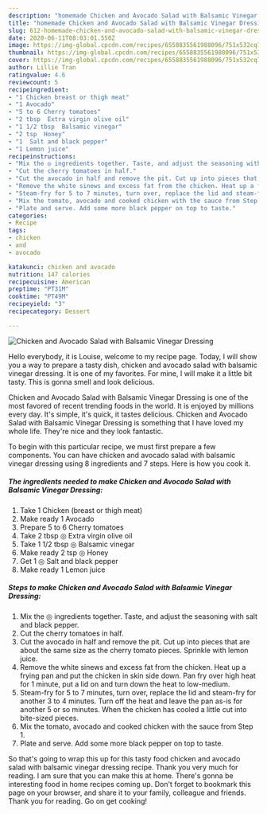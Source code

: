 ```yaml
---
description: "homemade Chicken and Avocado Salad with Balsamic Vinegar Dressing | how long to bake Chicken and Avocado Salad with Balsamic Vinegar Dressing"
title: "homemade Chicken and Avocado Salad with Balsamic Vinegar Dressing | how long to bake Chicken and Avocado Salad with Balsamic Vinegar Dressing"
slug: 612-homemade-chicken-and-avocado-salad-with-balsamic-vinegar-dressing-how-long-to-bake-chicken-and-avocado-salad-with-balsamic-vinegar-dressing
date: 2020-06-11T08:03:01.550Z
image: https://img-global.cpcdn.com/recipes/6558835561988096/751x532cq70/chicken-and-avocado-salad-with-balsamic-vinegar-dressing-recipe-main-photo.jpg
thumbnail: https://img-global.cpcdn.com/recipes/6558835561988096/751x532cq70/chicken-and-avocado-salad-with-balsamic-vinegar-dressing-recipe-main-photo.jpg
cover: https://img-global.cpcdn.com/recipes/6558835561988096/751x532cq70/chicken-and-avocado-salad-with-balsamic-vinegar-dressing-recipe-main-photo.jpg
author: Lillie Tran
ratingvalue: 4.6
reviewcount: 5
recipeingredient:
- "1 Chicken breast or thigh meat"
- "1 Avocado"
- "5 to 6 Cherry tomatoes"
- "2 tbsp  Extra virgin olive oil"
- "1 1/2 tbsp  Balsamic vinegar"
- "2 tsp  Honey"
- "1  Salt and black pepper"
- "1 Lemon juice"
recipeinstructions:
- "Mix the ◎ ingredients together. Taste, and adjust the seasoning with salt and black pepper."
- "Cut the cherry tomatoes in half."
- "Cut the avocado in half and remove the pit. Cut up into pieces that are about the same size as the cherry tomato pieces. Sprinkle with lemon juice."
- "Remove the white sinews and excess fat from the chicken. Heat up a frying pan and put the chicken in skin side down. Pan fry over high heat for 1 minute, put a lid on and turn down the heat to low-medium."
- "Steam-fry for 5 to 7 minutes, turn over, replace the lid and steam-fry for another 3 to 4 minutes. Turn off the heat and leave the pan as-is for another 5 or so minutes. When the chicken has cooled a little cut into bite-sized pieces."
- "Mix the tomato, avocado and cooked chicken with the sauce from Step 1."
- "Plate and serve. Add some more black pepper on top to taste."
categories:
- Recipe
tags:
- chicken
- and
- avocado

katakunci: chicken and avocado 
nutrition: 147 calories
recipecuisine: American
preptime: "PT31M"
cooktime: "PT49M"
recipeyield: "3"
recipecategory: Dessert

---
```



![Chicken and Avocado Salad with Balsamic Vinegar Dressing](https://img-global.cpcdn.com/recipes/6558835561988096/751x532cq70/chicken-and-avocado-salad-with-balsamic-vinegar-dressing-recipe-main-photo.jpg)

Hello everybody, it is Louise, welcome to my recipe page. Today, I will show you a way to prepare a tasty dish, chicken and avocado salad with balsamic vinegar dressing. It is one of my favorites. For mine, I will make it a little bit tasty. This is gonna smell and look delicious.



Chicken and Avocado Salad with Balsamic Vinegar Dressing is one of the most favored of recent trending foods in the world. It is enjoyed by millions every day. It's simple, it's quick, it tastes delicious. Chicken and Avocado Salad with Balsamic Vinegar Dressing is something that I have loved my whole life. They're nice and they look fantastic.


To begin with this particular recipe, we must first prepare a few components. You can have chicken and avocado salad with balsamic vinegar dressing using 8 ingredients and 7 steps. Here is how you cook it.

<!--inarticleads1-->

##### The ingredients needed to make Chicken and Avocado Salad with Balsamic Vinegar Dressing:

1. Take 1 Chicken (breast or thigh meat)
1. Make ready 1 Avocado
1. Prepare 5 to 6 Cherry tomatoes
1. Take 2 tbsp ◎ Extra virgin olive oil
1. Take 1 1/2 tbsp ◎ Balsamic vinegar
1. Make ready 2 tsp ◎ Honey
1. Get 1 ◎ Salt and black pepper
1. Make ready 1 Lemon juice




<!--inarticleads2-->

##### Steps to make Chicken and Avocado Salad with Balsamic Vinegar Dressing:

1. Mix the ◎ ingredients together. Taste, and adjust the seasoning with salt and black pepper.
1. Cut the cherry tomatoes in half.
1. Cut the avocado in half and remove the pit. Cut up into pieces that are about the same size as the cherry tomato pieces. Sprinkle with lemon juice.
1. Remove the white sinews and excess fat from the chicken. Heat up a frying pan and put the chicken in skin side down. Pan fry over high heat for 1 minute, put a lid on and turn down the heat to low-medium.
1. Steam-fry for 5 to 7 minutes, turn over, replace the lid and steam-fry for another 3 to 4 minutes. Turn off the heat and leave the pan as-is for another 5 or so minutes. When the chicken has cooled a little cut into bite-sized pieces.
1. Mix the tomato, avocado and cooked chicken with the sauce from Step 1.
1. Plate and serve. Add some more black pepper on top to taste.




So that's going to wrap this up for this tasty food chicken and avocado salad with balsamic vinegar dressing recipe. Thank you very much for reading. I am sure that you can make this at home. There's gonna be interesting food in home recipes coming up. Don't forget to bookmark this page on your browser, and share it to your family, colleague and friends. Thank you for reading. Go on get cooking!
